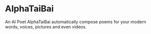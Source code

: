 # AlphaTaiBai
An AI Poet AlphaTaiBai automatically compose poems for your modern words, voices, pictures and even videos.
